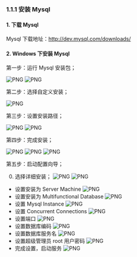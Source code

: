 ### 1.1.1 安装 Mysql

#### 1. 下载 Mysql

Mysql 下载地址：http://dev.mysql.com/downloads/

#### 2. Windows 下安装 Mysql

第一步：运行 Mysql 安装包；

![PNG](..\images\mysql\1.png)
![PNG](..\images\mysql\2.png)

第二步：选择自定义安装；

![PNG](..\images\mysql\3.png)

第三步：设置安装路径；

![PNG](..\images\mysql\4.png)
![PNG](..\images\mysql\5.png)

第四步：完成安装；

![PNG](..\images\mysql\6.png)
![PNG](..\images\mysql\7.png)
![PNG](..\images\mysql\8.png)

第五步：启动配置向导；

0. 选择详细安装；
![PNG](..\images\mysql\9.png)
![PNG](..\images\mysql\10.png)
- 设置安装为 Server Machine
![PNG](..\images\mysql\11.png)
- 设置安装为 Multifunctional Database
![PNG](..\images\mysql\12.png)
- 设置 Mysql Instance
![PNG](..\images\mysql\13.png)
- 设置 Concurrent Connections
![PNG](..\images\mysql\14.png)
- 设置端口
![PNG](..\images\mysql\15.png)
- 设置数据库编码
![PNG](..\images\mysql\16.png)
- 设置数据库服务名
![PNG](..\images\mysql\17.png)
- 设置超级管理员 root 用户密码
![PNG](..\images\mysql\18.png)
- 完成设置，启动服务
![PNG](..\images\mysql\19.png)

